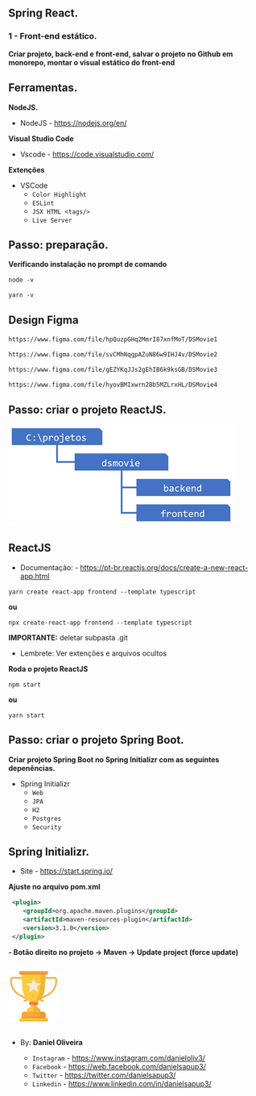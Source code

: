 ## Spring React.

### 1 - Front-end estático.
**Criar projeto, back-end e front-end, salvar o projeto no Github em monorepo, montar o visual estático do front-end**

## Ferramentas.
**NodeJS.**
- NodeJS - https://nodejs.org/en/

**Visual Studio Code**
- Vscode - https://code.visualstudio.com/

**Extenções** 
- VSCode
  - `Color Highlight`
  - `ESLint`
  - `JSX HTML <tags/>`
  - `Live Server`

## Passo: preparação.

**Verificando instalação no prompt de comando**
```
node -v
```
```
yarn -v
```
## Design Figma
```
https://www.figma.com/file/hpQuzpGHq2MmrI87xnfMoT/DSMovie1
```
```
https://www.figma.com/file/svCMhNqgpAZuN86w9IHJ4v/DSMovie2
```
```
https://www.figma.com/file/gEZYKqJJs2gEhIB6k9ksGB/DSMovie3
```
```
https://www.figma.com/file/hyovBMIxwrn2Bb5MZLrxHL/DSMovie4
```

## Passo: criar o projeto ReactJS.

![DevSuperior no Instagram](https://raw.githubusercontent.com/devsuperior/bds-assets/main/sds/pastas-dsmovie.png)

## ReactJS
- Documentação: - https://pt-br.reactjs.org/docs/create-a-new-react-app.html

```
yarn create react-app frontend --template typescript
```

**ou**

```
npx create-react-app frontend --template typescript
```
**IMPORTANTE:** deletar subpasta .git
  - Lembrete: Ver extenções e arquivos ocultos


**Roda o projeto ReactJS**
```
npm start
```

**ou**

```
yarn start
```

## Passo: criar o projeto Spring Boot.
**Criar projeto Spring Boot no Spring Initializr com as seguintes depenências.**
- Spring Initializr
  - `Web`
  - `JPA`
  - `H2`
  - `Postgres`
  - `Security`

## Spring Initializr.
- Site - https://start.spring.io/


**Ajuste no arquivo pom.xml**
```xml
 <plugin>
	<groupId>org.apache.maven.plugins</groupId>
	<artifactId>maven-resources-plugin</artifactId>
	<version>3.1.0</version>
 </plugin>
```

**- Botão direito no projeto -> Maven -> Update project (force update)**
















##

![Parabéns!](https://raw.githubusercontent.com/devsuperior/bds-assets/main/img/trophy.png)

##

- By:  **Daniel Oliveira**

  - `Instagram` - https://www.instagram.com/danieloliv3/
  - `Facebook` - https://web.facebook.com/danielsapup3/
  - `Twitter` - https://twitter.com/danielsapup3/
  - `Linkedin` - https://www.linkedin.com/in/danielsapup3/


